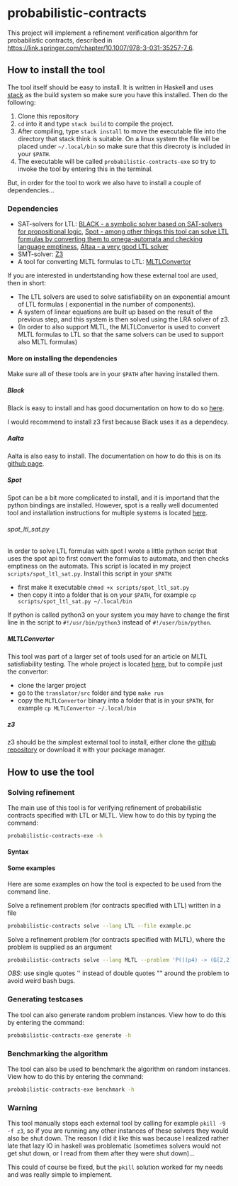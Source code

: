 # probabilistic-contracts
This project will implement a refinement verification algorithm for
probabilistic contracts, described in
https://link.springer.com/chapter/10.1007/978-3-031-35257-7_6.

## How to install the tool

The tool itself should be easy to install. It is written in Haskell and uses
[stack](https://docs.haskellstack.org/en/stable/) as the build system so make
sure you have this installed. Then do the following:

1. Clone this repository
2. `cd` into it and type `stack build` to compile the project.
3. After compiling, type `stack install` to move the executable file into the
   directory that stack think is suitable. On a linux system the file will be
   placed under `~/.local/bin` so make sure that this direcroty is included in
   your `$PATH`.
4. The executable will be called `probabilistic-contracts-exe` so try to invoke
   the tool by entering this in the terminal. 

But, in order for the tool to work we also have to install a couple of
dependencies...

### Dependencies
* SAT-solvers for LTL: [BLACK - a symbolic solver based on SAT-solvers for propositional logic](https://www.black-sat.org/en/stable/), [Spot - among other things this tool can solve LTL formulas by converting them to omega-automata and checking language emptiness](https://spot.lre.epita.fr/), [Altaa - a very good LTL solver](https://github.com/lijwen2748/aalta)
* SMT-solver: [Z3](https://github.com/Z3Prover/z3)
* A tool for converting MLTL formulas to LTL: [MLTLConvertor](https://github.com/lijwen2748/mltlsat)

If you are interested in undertstanding how these external tool are used, then
in short:

* The LTL solvers are used to solve satisfiability on an exponential amount of LTL formulas 
  ( exponential in the number of components).
* A system of linear equations are built up based on the result of the previous
  step, and this system is then solved using the LRA solver of z3.
* (In order to also support MLTL, the MLTLConvertor is used to convert MLTL
  formulas to LTL so that the same solvers can be used to support also MLTL
  formulas)

#### More on installing the dependencies
Make sure all of these tools are in your `$PATH` after having installed them.

##### Black 
Black is easy to install and has good documentation on how to do so [here](https://www.black-sat.org/en/stable/installation.html).

I would recommend to install z3 first because Black uses it as a dependecy.

##### Aalta 
Aalta is also easy to install. The documentation on how to do this is on its
[github page](https://github.com/lijwen2748/aalta).

##### Spot
Spot can be a bit more complicated to install, and it is importand that the
python bindings are installed. However, spot is a really well documented tool
and installation instructions for multiple systems is located [here](https://spot.lre.epita.fr/install.html).

###### spot_ltl_sat.py
In order to solve LTL formulas with spot I wrote a little python script that
uses the spot api to first convert the formulas to automata, and then checks
emptiness on the automata. This script is located in my project
`scripts/spot_ltl_sat.py`. Install this script in your `$PATH`:
* first make it executable `chmod +x scripts/spot_ltl_sat.py`
* then copy it into a folder that is on your `$PATH`, for example `cp
  scripts/spot_ltl_sat.py ~/.local/bin`

If python is called python3 on your system you may have to change the first line
in the script to `#!/usr/bin/python3` instead of `#!/user/bin/python`.

##### MLTLConvertor
This tool was part of a larger set of tools used for an article on MLTL
satisfiability testing. The whole project is located
[here](https://github.com/lijwen2748/mltlsat), but to compile just the
convertor:
* clone the larger project
* go to the `translator/src` folder and type `make run`
* copy the `MLTLConvertor` binary into a folder that is in your `$PATH`, for
  example `cp MLTLConvertor ~/.local/bin`

##### z3
z3 should be the simplest external tool to install, either clone the [github repository](https://github.com/Z3Prover/z3)
or download it with your package manager.

## How to use the tool
### Solving refinement
The main use of this tool is for verifying refinement of probabilistic contracts
specified with LTL or MLTL. View how to do this by typing the command:

```bash
probabilistic-contracts-exe -h
```

#### Syntax

#### Some examples
Here are some examples on how the tool is expected to be used from the command
line.

Solve a refinement problem (for contracts specified with LTL) written in a file
```bash
probabilistic-contracts solve --lang LTL --file example.pc
```

Solve a refinement problem (for contracts specified with MLTL), where the
problem is supplied as an argument 
```bash
probabilistic-contracts solve --lang MLTL --problem 'P(((p4) -> (G[2,2](F[1,6](p3)))) & (G[9,9](p5)), G[9,10](F[9,9]((!((p3) & (p4))) -> (p5)))) > 0.4786220769399635 ]= P(F[4,9](G[8,10]((p5) & (!((p2) -> (p3))))), ((p4) | (F[5,10](p4))) -> ((p1) & (!(p3)))) <= 0.8571528545768496 || P((p3) & (F[10,10](!(!((p5) -> (p1))))), G[6,8](G[1,8](G[1,6]((p5) U[1,2](!(p3)))))) >= 0.2564396157936457 || P(!((G[9,9](p4)) | (!((p2) U[4,6](p4)))), ((p2) -> ((G[5,6](p1)) U[2,5](G[9,9](p4)))) | (p3)) <= 0.14063748298715617'
```
*OBS*: use single quotes '' instead of double quotes "" around the problem to avoid weird bash bugs.


### Generating testcases
The tool can also generate random problem instances. View how to do this by
entering the command:

```bash
probabilistic-contracts-exe generate -h
```

### Benchmarking the algorithm
The tool can also be used to benchmark the algorithm on random instances. View
how to do this by entering the command:

```bash
probabilistic-contracts-exe benchmark -h
```

### Warning

This tool manually stops each external tool by calling for example `pkill -9 -f
z3`,  so if you are running any other instances of these solvers they would also
be shut down. The reason I did it like this was because I realized rather late
that lazy IO in haskell was problematic (sometimes solvers would not get shut
down, or I read from them after they were shut down)...

This could of course be fixed, but the `pkill` solution worked for my needs and
was really simple to implement.
